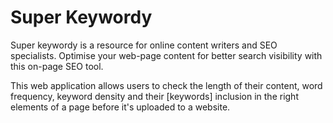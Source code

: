 # Super Keywordy
Super keywordy is a resource for online content writers and SEO specialists. Optimise your web-page content for better search visibility with this on-page SEO tool.

This web application allows users to check the length of their content, word frequency, keyword density and their [keywords] inclusion in the right elements of a page before it's uploaded to a website.
